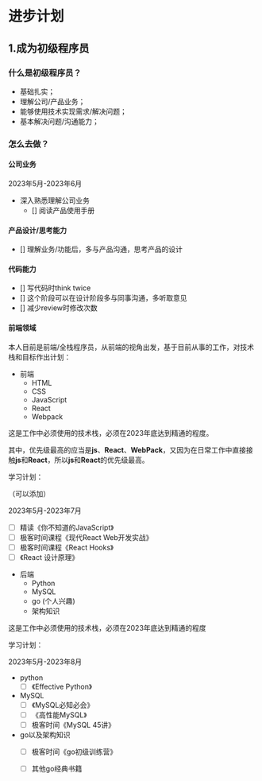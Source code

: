# 进步计划
## 1.成为初级程序员
### 什么是初级程序员？
- 基础扎实；
- 理解公司/产品业务；
- 能够使用技术实现需求/解决问题；
- 基本解决问题/沟通能力；

### 怎么去做？
#### 公司业务
2023年5月-2023年6月
- 深入熟悉理解公司业务
  - [] 阅读产品使用手册
#### 产品设计/思考能力
- [] 理解业务/功能后，多与产品沟通，思考产品的设计
#### 代码能力
- [] 写代码时think twice
- [] 这个阶段可以在设计阶段多与同事沟通，多听取意见
- [] 减少review时修改次数
#### 前端领域
本人目前是前端/全栈程序员，从前端的视角出发，基于目前从事的工作，对技术栈和目标作出计划：
- 前端
  - HTML
  - CSS
  - JavaScript
  - React
  - Webpack

这是工作中必须使用的技术栈，必须在2023年底达到精通的程度。

其中，优先级最高的应当是**js**、**React**、**WebPack**，又因为在日常工作中直接接触**js**和**React**，所以**js**和**React**的优先级最高。

学习计划：

（可以添加）

2023年5月-2023年7月
- [ ] 精读《你不知道的JavaScript》
- [ ] 极客时间课程《现代React Web开发实战》
- [ ] 极客时间课程《React Hooks》
- [ ] 《React 设计原理》

- 后端
  - Python
  - MySQL
  - go (个人兴趣)
  - 架构知识

这是工作中必须使用的技术栈，必须在2023年底达到精通的程度

学习计划：

2023年5月-2023年8月
- python
  - [ ] 《Effective Python》
- MySQL
  - [ ] 《MySQL必知必会》
  - [ ] 《高性能MySQL》
  - [ ] 极客时间《MySQL 45讲》
- go以及架构知识
  - [ ] 极客时间《go初级训练营》
  - [ ] 其他go经典书籍

